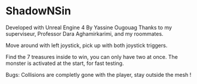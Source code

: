 # ShadowNSin

Developed with Unreal Engine 4
By Yassine Ougouag
Thanks to my superviseur, Professor Dara Aghamirkarimi, and my roommates.

Move around with left joystick, pick up with both joystick triggers.

Find the 7 treasures inside to win, you can only have two at once.
The monster is activated at the start, for fast testing. 


Bugs: 
Collisions are completly gone with the player, stay outside the mesh !


